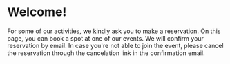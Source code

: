 # **Welcome!**

For some of our activities, we kindly ask you to make a reservation.
On this page, you can book a spot at one of our events.
We will confirm your reservation by email.
In case you're not able to join the event, please cancel the reservation through the cancelation link in the confirmation email.

